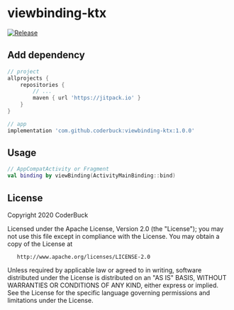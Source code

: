 # viewbinding-ktx

[![Release](https://jitpack.io/v/CoderBuck/viewbinding-ktx.svg)](https://jitpack.io/#CoderBuck/viewbinding-ktx)

## Add dependency

``` groovy
// project
allprojects {
    repositories {
        // ...
        maven { url 'https://jitpack.io' }
    }
}

// app
implementation 'com.github.coderbuck:viewbinding-ktx:1.0.0'
```

## Usage

``` kotlin
// AppCompatActivity or Fragment
val binding by viewBinding(ActivityMainBinding::bind)
```

## License

   Copyright 2020 CoderBuck

   Licensed under the Apache License, Version 2.0 (the "License");
   you may not use this file except in compliance with the License.
   You may obtain a copy of the License at

       http://www.apache.org/licenses/LICENSE-2.0

   Unless required by applicable law or agreed to in writing, software
   distributed under the License is distributed on an "AS IS" BASIS,
   WITHOUT WARRANTIES OR CONDITIONS OF ANY KIND, either express or implied.
   See the License for the specific language governing permissions and
   limitations under the License.

